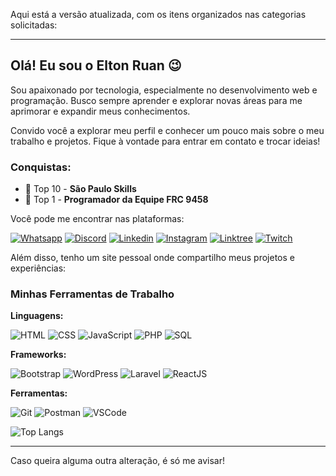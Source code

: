 Aqui está a versão atualizada, com os itens organizados nas categorias solicitadas:

---

## Olá! Eu sou o Elton Ruan 😉

Sou apaixonado por tecnologia, especialmente no desenvolvimento web e programação. Busco sempre aprender e explorar novas áreas para me aprimorar e expandir meus conhecimentos. 

Convido você a explorar meu perfil e conhecer um pouco mais sobre o meu trabalho e projetos. Fique à vontade para entrar em contato e trocar ideias!

### Conquistas:
- 🏅 Top 10 - **São Paulo Skills**
- 🥇 Top 1 - **Programador da Equipe FRC 9458**

Você pode me encontrar nas plataformas:

[![Whatsapp](https://img.shields.io/badge/WhatsApp-25D366?style=for-the-badge&logo=whatsapp&logoColor=white)](https://api.whatsapp.com/send?phone=5512988897895)
[![Discord](https://img.shields.io/badge/Discord-7289DA?style=for-the-badge&logo=discord&logoColor=white)](https://discord.gg/gBqMzxGkHP)
[![Linkedin](https://img.shields.io/badge/LinkedIn-0077B5?style=for-the-badge&logo=linkedin&logoColor=white)](https://www.linkedin.com/in/eltonruan/)
[![Instagram](https://img.shields.io/badge/Instagram-E4405F?style=for-the-badge&logo=instagram&logoColor=white)](https://www.instagram.com/elton.ruan_/)
[![Linktree](https://img.shields.io/badge/linktree-39E09B?style=for-the-badge&logo=linktree&logoColor=white)](https://www.linktr.ee/elton.ruan_)
[![Twitch](https://img.shields.io/badge/Twitch-9146FF?style=for-the-badge&logo=twitch&logoColor=white)](https://www.twitch.tv/eltonruansilva)

Além disso, tenho um site pessoal onde compartilho meus projetos e experiências:

### Minhas Ferramentas de Trabalho

**Linguagens:**

![HTML](https://img.shields.io/badge/HTML-E34F26?style=for-the-badge&logo=html5&logoColor=white) 
![CSS](https://img.shields.io/badge/CSS-1572B6?style=for-the-badge&logo=css3&logoColor=white) 
![JavaScript](https://img.shields.io/badge/JavaScript-F7DF1E?style=for-the-badge&logo=javascript&logoColor=black) 
![PHP](https://img.shields.io/badge/PHP-777BB4?style=for-the-badge&logo=php&logoColor=white) 
![SQL](https://img.shields.io/badge/SQL-4479A1?style=for-the-badge&logo=mysql&logoColor=white)

**Frameworks:**

![Bootstrap](https://img.shields.io/badge/Bootstrap-563D7C?style=for-the-badge&logo=bootstrap&logoColor=white) 
![WordPress](https://img.shields.io/badge/WordPress-21759B?style=for-the-badge&logo=wordpress&logoColor=white) 
![Laravel](https://img.shields.io/badge/Laravel-FF2D20?style=for-the-badge&logo=laravel&logoColor=white) 
![ReactJS](https://img.shields.io/badge/React-61DAFB?style=for-the-badge&logo=react&logoColor=black)

**Ferramentas:**

![Git](https://img.shields.io/badge/Git-F05032?style=for-the-badge&logo=git&logoColor=white) 
![Postman](https://img.shields.io/badge/Postman-FF6C37?style=for-the-badge&logo=postman&logoColor=white) 
![VSCode](https://img.shields.io/badge/VS_Code-007ACC?style=for-the-badge&logo=visual-studio-code&logoColor=white)

![Top Langs](https://github-readme-stats.vercel.app/api/top-langs/?username=EltonRuan&layout=compact&hide=html)

---

Caso queira alguma outra alteração, é só me avisar!
